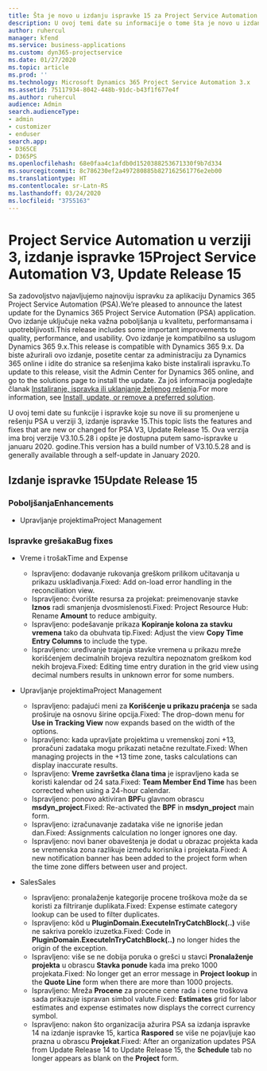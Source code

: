 ```yaml
---
title: Šta je novo u izdanju ispravke 15 za Project Service Automation u verziji 3
description: U ovoj temi date su informacije o tome šta je novo u izdanju ispravke 15 za Project Service Automation u verziji 3.
author: ruhercul
manager: kfend
ms.service: business-applications
ms.custom: dyn365-projectservice
ms.date: 01/27/2020
ms.topic: article
ms.prod: ''
ms.technology: Microsoft Dynamics 365 Project Service Automation 3.x
ms.assetid: 75117934-8042-448b-91dc-b43f1f677e4f
ms.author: ruhercul
audience: Admin
search.audienceType:
- admin
- customizer
- enduser
search.app:
- D365CE
- D365PS
ms.openlocfilehash: 68e0faa4c1afdb0d1520388253671330f9b7d334
ms.sourcegitcommit: 8c786230ef2a497280885b827162561776e2eb00
ms.translationtype: HT
ms.contentlocale: sr-Latn-RS
ms.lasthandoff: 03/24/2020
ms.locfileid: "3755163"
---
```

# <a name="project-service-automation-v3-update-release-15"></a><span data-ttu-id="3ae04-103">Project Service Automation u verziji 3, izdanje ispravke 15</span><span class="sxs-lookup"><span data-stu-id="3ae04-103">Project Service Automation V3, Update Release 15</span></span>

<span data-ttu-id="3ae04-104">Sa zadovoljstvo najavljujemo najnoviju ispravku za aplikaciju Dynamics 365 Project Service Automation (PSA).</span><span class="sxs-lookup"><span data-stu-id="3ae04-104">We’re pleased to announce the latest update for the Dynamics 365 Project Service Automation (PSA) application.</span></span> <span data-ttu-id="3ae04-105">Ovo izdanje uključuje neka važna poboljšanja u kvalitetu, performansama i upotrebljivosti.</span><span class="sxs-lookup"><span data-stu-id="3ae04-105">This release includes some important improvements to quality, performance, and usability.</span></span> <span data-ttu-id="3ae04-106">Ovo izdanje je kompatibilno sa uslugom Dynamics 365 9.x.</span><span class="sxs-lookup"><span data-stu-id="3ae04-106">This release is compatible with Dynamics 365 9.x.</span></span> <span data-ttu-id="3ae04-107">Da biste ažurirali ovo izdanje, posetite centar za administraciju za Dynamics 365 online i idite do stranice sa rešenjima kako biste instalirali ispravku.</span><span class="sxs-lookup"><span data-stu-id="3ae04-107">To update to this release, visit the Admin Center for Dynamics 365 online, and go to the solutions page to install the update.</span></span> <span data-ttu-id="3ae04-108">Za još informacija pogledajte članak [Instaliranje, ispravka ili uklanjanje željenog rešenja](https://docs.microsoft.com/power-platform/admin/install-remove-preferred-solution).</span><span class="sxs-lookup"><span data-stu-id="3ae04-108">For more information, see [Install, update, or remove a preferred solution](https://docs.microsoft.com/power-platform/admin/install-remove-preferred-solution).</span></span>

<span data-ttu-id="3ae04-109">U ovoj temi date su funkcije i ispravke koje su nove ili su promenjene u rešenju PSA u verziji 3, izdanje ispravke 15.</span><span class="sxs-lookup"><span data-stu-id="3ae04-109">This topic lists the features and fixes that are new or changed for PSA V3, Update Release 15.</span></span> <span data-ttu-id="3ae04-110">Ova verzija ima broj verzije V3.10.5.28 i opšte je dostupna putem samo-ispravke u januaru 2020. godine.</span><span class="sxs-lookup"><span data-stu-id="3ae04-110">This version has a build number of V3.10.5.28 and is generally available through a self-update in January 2020.</span></span>

## <a name="update-release-15"></a><span data-ttu-id="3ae04-111">Izdanje ispravke 15</span><span class="sxs-lookup"><span data-stu-id="3ae04-111">Update Release 15</span></span> 

### <a name="enhancements"></a><span data-ttu-id="3ae04-112">Poboljšanja</span><span class="sxs-lookup"><span data-stu-id="3ae04-112">Enhancements</span></span>

- <span data-ttu-id="3ae04-113">Upravljanje projektima</span><span class="sxs-lookup"><span data-stu-id="3ae04-113">Project Management</span></span>

### <a name="bug-fixes"></a><span data-ttu-id="3ae04-114">Ispravke grešaka</span><span class="sxs-lookup"><span data-stu-id="3ae04-114">Bug fixes</span></span>

- <span data-ttu-id="3ae04-115">Vreme i trošak</span><span class="sxs-lookup"><span data-stu-id="3ae04-115">Time and Expense</span></span>

  - <span data-ttu-id="3ae04-116">Ispravljeno: dodavanje rukovanja greškom prilikom učitavanja u prikazu usklađivanja.</span><span class="sxs-lookup"><span data-stu-id="3ae04-116">Fixed: Add on-load error handling in the reconciliation view.</span></span>
  - <span data-ttu-id="3ae04-117">Ispravljeno: čvorište resursa za projekat: preimenovanje stavke **Iznos** radi smanjenja dvosmislenosti.</span><span class="sxs-lookup"><span data-stu-id="3ae04-117">Fixed: Project Resource Hub: Rename **Amount** to reduce ambiguity.</span></span>
  - <span data-ttu-id="3ae04-118">Ispravljeno: podešavanje prikaza **Kopiranje kolona za stavku vremena** tako da obuhvata tip.</span><span class="sxs-lookup"><span data-stu-id="3ae04-118">Fixed: Adjust the view **Copy Time Entry Columns** to include the type.</span></span>
  - <span data-ttu-id="3ae04-119">Ispravljeno: uređivanje trajanja stavke vremena u prikazu mreže korišćenjem decimalnih brojeva rezultira nepoznatom greškom kod nekih brojeva.</span><span class="sxs-lookup"><span data-stu-id="3ae04-119">Fixed: Editing time entry duration in the grid view using decimal numbers results in unknown error for some numbers.</span></span>

- <span data-ttu-id="3ae04-120">Upravljanje projektima</span><span class="sxs-lookup"><span data-stu-id="3ae04-120">Project Management</span></span>

  - <span data-ttu-id="3ae04-121">Ispravljeno: padajući meni za **Korišćenje u prikazu praćenja** se sada proširuje na osnovu širine opcija.</span><span class="sxs-lookup"><span data-stu-id="3ae04-121">Fixed: The drop-down menu for **Use in Tracking View** now expands based on the width of the options.</span></span>
  - <span data-ttu-id="3ae04-122">Ispravljeno: kada upravljate projektima u vremenskoj zoni +13, proračuni zadataka mogu prikazati netačne rezultate.</span><span class="sxs-lookup"><span data-stu-id="3ae04-122">Fixed: When managing projects in the +13 time zone, tasks calculations can display inaccurate results.</span></span>
  - <span data-ttu-id="3ae04-123">Ispravljeno: **Vreme završetka člana tima** je ispravljeno kada se koristi kalendar od 24 sata.</span><span class="sxs-lookup"><span data-stu-id="3ae04-123">Fixed: **Team Member End Time** has been corrected when using a 24-hour calendar.</span></span>
  - <span data-ttu-id="3ae04-124">Ispravljeno: ponovo aktiviran **BPF**u glavnom obrascu **msdyn_project**.</span><span class="sxs-lookup"><span data-stu-id="3ae04-124">Fixed: Re-activated the **BPF** in **msdyn_project** main form.</span></span>
  - <span data-ttu-id="3ae04-125">Ispravljeno: izračunavanje zadataka više ne ignoriše jedan dan.</span><span class="sxs-lookup"><span data-stu-id="3ae04-125">Fixed: Assignments calculation no longer ignores one day.</span></span>
  - <span data-ttu-id="3ae04-126">Ispravljeno: novi baner obaveštenja je dodat u obrazac projekta kada se vremenska zona razlikuje između korisnika i projekata.</span><span class="sxs-lookup"><span data-stu-id="3ae04-126">Fixed: A new notification banner has been added to the project form when the time zone differs between user and project.</span></span>

- <span data-ttu-id="3ae04-127">Sales</span><span class="sxs-lookup"><span data-stu-id="3ae04-127">Sales</span></span>

  - <span data-ttu-id="3ae04-128">Ispravljeno: pronalaženje kategorije procene troškova može da se koristi za filtriranje duplikata.</span><span class="sxs-lookup"><span data-stu-id="3ae04-128">Fixed: Expense estimate category lookup can be used to filter duplicates.</span></span>
  - <span data-ttu-id="3ae04-129">Ispravljeno: kôd u **PluginDomain.ExecuteInTryCatchBlock(..)** više ne sakriva poreklo izuzetka.</span><span class="sxs-lookup"><span data-stu-id="3ae04-129">Fixed: Code in **PluginDomain.ExecuteInTryCatchBlock(..)** no longer hides the origin of the exception.</span></span>
  - <span data-ttu-id="3ae04-130">Ispravljeno: više se ne dobija poruka o grešci u stavci **Pronalaženje projekta** u obrascu **Stavka ponude** kada ima preko 1000 projekata.</span><span class="sxs-lookup"><span data-stu-id="3ae04-130">Fixed: No longer get an error message in **Project lookup** in the **Quote Line** form when there are more than 1000 projects.</span></span>
  - <span data-ttu-id="3ae04-131">Ispravljeno: Mreža **Procene** za procene cene rada i cene troškova sada prikazuje ispravan simbol valute.</span><span class="sxs-lookup"><span data-stu-id="3ae04-131">Fixed: **Estimates** grid for labor estimates and expense estimates now displays the correct currency symbol.</span></span>
  - <span data-ttu-id="3ae04-132">Ispravljeno: nakon što organizacija ažurira PSA sa izdanja ispravke 14 na izdanje ispravke 15, kartica **Raspored** se više ne pojavljuje kao prazna u obrascu **Projekat**.</span><span class="sxs-lookup"><span data-stu-id="3ae04-132">Fixed: After an organization updates PSA from Update Release 14 to Update Release 15, the **Schedule** tab no longer appears as blank on the **Project** form.</span></span>
